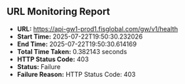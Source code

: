 ## URL Monitoring Report

- **URL:** https://api-gw1-prod1.fisglobal.com/gw/v1/health
- **Start Time:** 2025-07-22T19:50:30.232026
- **End Time:** 2025-07-22T19:50:30.614169
- **Total Time Taken:** 0.382143 seconds
- **HTTP Status Code:** 403
- **Status:** Failure
- **Failure Reason:** HTTP Status Code: 403
